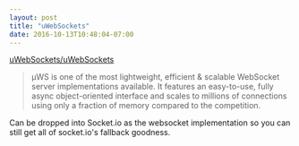 ```yaml
---
layout: post
title: "uWebSockets"
date: 2016-10-13T10:48:04-07:00
---
```


[uWebSockets/uWebSockets](https://github.com/uWebSockets/uWebSockets)

> µWS is one of the most lightweight, efficient & scalable WebSocket server implementations available. It features an easy-to-use, fully async object-oriented interface and scales to millions of connections using only a fraction of memory compared to the competition.

Can be dropped into Socket.io as the websocket implementation so you can still get all of socket.io's fallback goodness.
